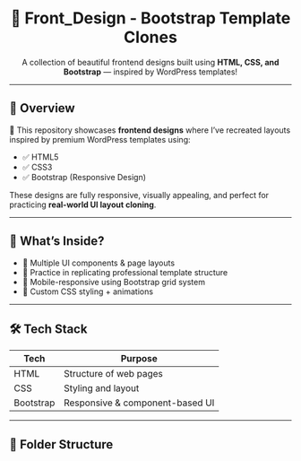 <h1 align="center">🎨 Front_Design - Bootstrap Template Clones</h1>

<p align="center">
  A collection of beautiful frontend designs built using <b>HTML, CSS, and Bootstrap</b> — inspired by WordPress templates!
</p>

---

## 📌 Overview

🚀 This repository showcases **frontend designs** where I’ve recreated layouts inspired by premium WordPress templates using:

- ✅ HTML5  
- ✅ CSS3  
- ✅ Bootstrap (Responsive Design)

These designs are fully responsive, visually appealing, and perfect for practicing **real-world UI layout cloning**.

---

## 🧱 What’s Inside?

- 💠 Multiple UI components & page layouts  
- 🧪 Practice in replicating professional template structure  
- 📱 Mobile-responsive using Bootstrap grid system  
- 🎨 Custom CSS styling + animations

---

## 🛠 Tech Stack

| Tech        | Purpose                       |
|-------------|-------------------------------|
| HTML        | Structure of web pages        |
| CSS         | Styling and layout            |
| Bootstrap   | Responsive & component-based UI |

---

## 📂 Folder Structure

